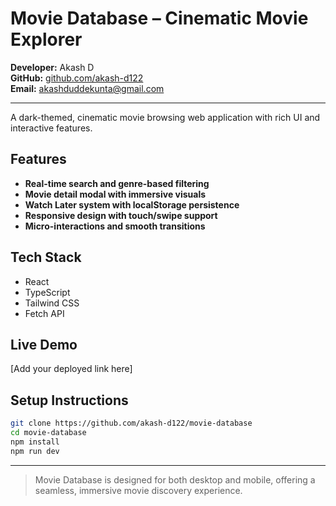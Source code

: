 # Movie Database – Cinematic Movie Explorer

**Developer:** Akash D  
**GitHub:** [github.com/akash-d122](https://github.com/akash-d122)  
**Email:** akashduddekunta@gmail.com

---

A dark-themed, cinematic movie browsing web application with rich UI and interactive features.

## Features

- **Real-time search and genre-based filtering**
- **Movie detail modal with immersive visuals**
- **Watch Later system with localStorage persistence**
- **Responsive design with touch/swipe support**
- **Micro-interactions and smooth transitions**

## Tech Stack

- React
- TypeScript
- Tailwind CSS
- Fetch API

## Live Demo

[Add your deployed link here]

## Setup Instructions

```bash
git clone https://github.com/akash-d122/movie-database
cd movie-database
npm install
npm run dev
```

---

> Movie Database is designed for both desktop and mobile, offering a seamless, immersive movie discovery experience.
